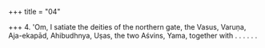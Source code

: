 +++
title = "04"

+++
4. 'Om, I satiate the deities of the northern gate, the Vasus, Varuṇa, Aja-ekapād, Ahibudhnya, Uṣas, the two Aśvins, Yama, together with . . . . . .
